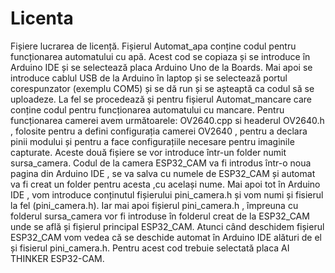 # Licenta
Fișiere lucrarea de licență.
Fișierul Automat_apa conține codul pentru funcționarea automatului cu apă.
Acest cod se copiaza și se introduce în Arduino IDE și se selectează placa Arduino Uno de la Boards.
Mai apoi se introduce cablul USB de la Arduino în laptop și se selectează portul corespunzator (exemplu COM5) și se dă run și se așteaptă ca codul să se uploadeze.
La fel se procedează și pentru fișierul Automat_mancare care conține codul pentru funcționarea automatului cu mancare.
Pentru funcționarea camerei avem următoarele:
OV2640.cpp si headerul OV2640.h , folosite pentru a defini configurația camerei OV2640 , pentru a declara pinii modului și pentru a face configurațiile necesare pentru imaginile capturate.
Aceste două fișiere se vor introduce într-un folder numit sursa_camera.
Codul de la camera ESP32_CAM va fi introdus într-o noua pagina din Arduino IDE , se va salva cu numele de ESP32_CAM și automat va fi creat un folder pentru acesta ,cu același nume.
Mai apoi tot în Arduino IDE , vom introduce conținutul fișierului pini_camera.h și vom numi și fisierul la fel (pini_camera.h).
Iar mai apoi fișierul pini_camera.h , împreuna cu folderul sursa_camera vor fi introduse în folderul creat de la ESP32_CAM unde se află și fișierul principal ESP32_CAM.
Atunci când deschidem fișierul ESP32_CAM vom vedea că se deschide automat în Arduino IDE alături de el și fisierul pini_camera.h.
Pentru acest cod trebuie selectată placa AI THINKER ESP32-CAM.

